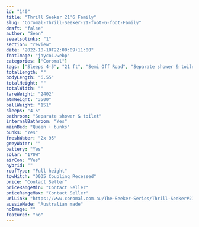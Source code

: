 ```yaml
---
id: "140"
title: "Thrill Seeker 21'6 Family"
slug: "Coromal-Thrill-Seeker-21-foot-6-foot-Family"
draft: "false"
author: "Sean"
seealsolinks: "1"
section: "review"
date: "2022-10-10T22:00:09+11:00"
featImage: "jayco1.webp"
categories: ["Coromal"]
tags: ["Sleeps 4-5", "21 ft", "Semi Off Road", "Separate shower & toilet", "Full height", "Price Unknown"]
totalLength: ""
bodyLength: "6.55"
totalHeight: ""
totalWidth: ""
tareWeight: "2402"
atmWeight: "3500"
ballWeight: "151"
sleeps: "4-5"
bathroom: "Separate shower & toilet"
internalBathroom: "Yes"
mainBed: "Queen + bunks"
bunks: "Yes"
freshWater: "2x 95"
greyWater: ""
battery: "Yes"
solar: "170W"
airCon: "Yes"
hybrid: ""
roofType: "Full height"
towHitch: "D035 Coupling Recessed"
price: "Contact Seller"
priceRangeMin: "Contact Seller"
priceRangeMax: "Contact Seller"
urlLink: "https://www.coromal.com.au/The-Seeker-Series/Thrill-Seeker#21-6-family-172"
aussieMade: "Australian made"
noImage: ""
featured: "no"
---
```

